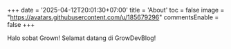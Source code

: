 +++
date = '2025-04-12T20:01:30+07:00'
title = 'About'
toc = false
image = "https://avatars.githubusercontent.com/u/185679296"
commentsEnable = false
+++

Halo sobat Grown! Selamat datang di GrowDevBlog!
